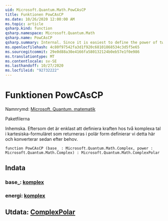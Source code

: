 ```yaml
---
uid: Microsoft.Quantum.Math.PowCAsCP
title: Funktionen PowCAsCP
ms.date: 10/26/2020 12:00:00 AM
ms.topic: article
qsharp.kind: function
qsharp.namespace: Microsoft.Quantum.Math
qsharp.name: PowCAsCP
qsharp.summary: Internal. Since it is easiest to define the power of two complex numbers in cartesian form as returning in polar form, we define that here, then convert as needed.
ms.openlocfilehash: 4c80f97542fa3d1f920c68101868534c3d5f5e65
ms.sourcegitcommit: 29e0d88a30e4166fa580132124b0eb57e1f0e986
ms.translationtype: MT
ms.contentlocale: sv-SE
ms.lasthandoff: 10/27/2020
ms.locfileid: "92732222"
---
```

# <a name="powcascp-function"></a>Funktionen PowCAsCP

Namnrymd: [Microsoft. Quantum. matematik](xref:Microsoft.Quantum.Math)

Paketfilerna [](https://nuget.org/packages/)


Inhemska. Eftersom det är enklast att definiera kraften hos två komplexa tal i kartesiska-formuläret som returneras i polär form definierar vi detta här och konverterar sedan efter behov.

```qsharp
function PowCAsCP (base_ : Microsoft.Quantum.Math.Complex, power : Microsoft.Quantum.Math.Complex) : Microsoft.Quantum.Math.ComplexPolar
```


## <a name="input"></a>Indata

### <a name="base_--complex"></a>base_: [komplex](xref:Microsoft.Quantum.Math.Complex)




### <a name="power--complex"></a>energi: [komplex](xref:Microsoft.Quantum.Math.Complex)





## <a name="output--complexpolar"></a>Utdata: [ComplexPolar](xref:Microsoft.Quantum.Math.ComplexPolar)

